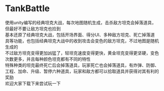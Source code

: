 # TankBattle
使用unity编写的经典坦克大战，每次地图随机生成，击杀敌方坦克会掉落道具，但最好不要让敌方坦克也捡到   
基本还原了经典坦克大战，包括开场界面、得分UI、多种敌方坦克、死亡掉落道具等功能，也包括经典坦克大战中的收到攻击会变色的敌方坦克，不过地图是随机生成的   
不过敌方坦克变得更加凶猛了，轻坦克速度变得更快，黄金坦克变得更坚硬，变色次数更多，并且每种颜色坦克都有不同的特性    
特殊种类的坦克最终死亡后会掉落道具，玩家死亡也会掉落道具，有炸弹、防御、工程、加命、升级、暂停六种道具，玩家和敌方都可以拾取道具并获得对其有利的奖励   
欢迎大家下载下来尝试玩一下  
